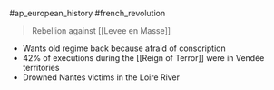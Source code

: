 #ap_european_history #french_revolution 

> Rebellion against [[Levee en Masse]]

- Wants old regime back because afraid of conscription
- 42% of executions during the [[Reign of Terror]] were in Vendée territories
- Drowned Nantes victims in the Loire River